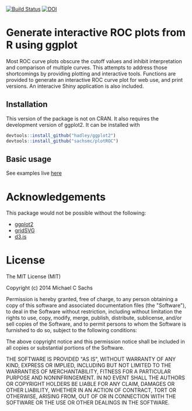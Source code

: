 
[![Build Status](https://travis-ci.org/sachsmc/plotROC.png?branch=master)](https://travis-ci.org/sachsmc/plotROC)
[![DOI](https://zenodo.org/badge/9473/sachsmc/plotROC.svg)](http://dx.doi.org/10.5281/zenodo.14678)

# Generate interactive ROC plots from R using ggplot

Most ROC curve plots obscure the cutoff values and inhibit
    interpretation and comparison of multiple curves. This attempts to address
    those shortcomings by providing plotting and interactive tools. Functions
    are provided to generate an interactive ROC curve plot for web use, and
    print versions. An interacive Shiny application is also included.
    
## Installation

This version of the package is not on CRAN. It also requires the development version of ggplot2. It can be installed with

```r
devtools::install_github("hadley/ggplot2")
devtools::install_github("sachsmc/plotROC")
```

## Basic usage

See examples live [here](http://sachsmc.github.io/plotROC)

# Acknowledgements

This package would not be possible without the following:

  - [ggplot2](http://ggplot2.org/)
  - [gridSVG](http://sjp.co.nz/projects/gridsvg/)
  - [d3.js](http://d3js.org)
  
# License
The MIT License (MIT)

Copyright (c) 2014 Michael C Sachs

Permission is hereby granted, free of charge, to any person obtaining a copy
of this software and associated documentation files (the "Software"), to deal
in the Software without restriction, including without limitation the rights
to use, copy, modify, merge, publish, distribute, sublicense, and/or sell
copies of the Software, and to permit persons to whom the Software is
furnished to do so, subject to the following conditions:

The above copyright notice and this permission notice shall be included in
all copies or substantial portions of the Software.

THE SOFTWARE IS PROVIDED "AS IS", WITHOUT WARRANTY OF ANY KIND, EXPRESS OR
IMPLIED, INCLUDING BUT NOT LIMITED TO THE WARRANTIES OF MERCHANTABILITY,
FITNESS FOR A PARTICULAR PURPOSE AND NONINFRINGEMENT. IN NO EVENT SHALL THE
AUTHORS OR COPYRIGHT HOLDERS BE LIABLE FOR ANY CLAIM, DAMAGES OR OTHER
LIABILITY, WHETHER IN AN ACTION OF CONTRACT, TORT OR OTHERWISE, ARISING FROM,
OUT OF OR IN CONNECTION WITH THE SOFTWARE OR THE USE OR OTHER DEALINGS IN
THE SOFTWARE.


  
